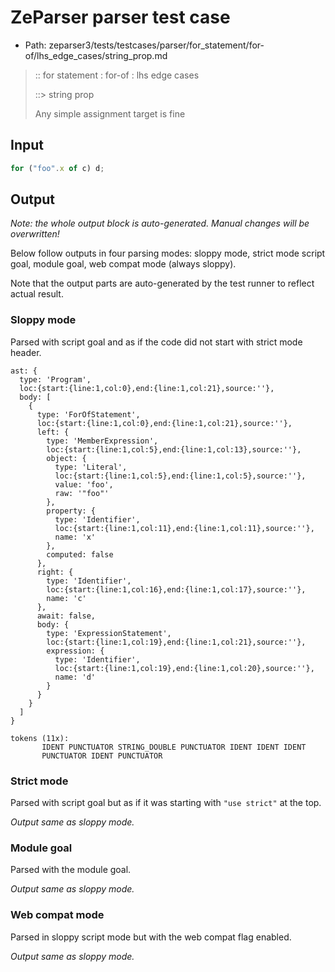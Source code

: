 # ZeParser parser test case

- Path: zeparser3/tests/testcases/parser/for_statement/for-of/lhs_edge_cases/string_prop.md

> :: for statement : for-of : lhs edge cases
>
> ::> string prop
>
> Any simple assignment target is fine

## Input

`````js
for ("foo".x of c) d;
`````

## Output

_Note: the whole output block is auto-generated. Manual changes will be overwritten!_

Below follow outputs in four parsing modes: sloppy mode, strict mode script goal, module goal, web compat mode (always sloppy).

Note that the output parts are auto-generated by the test runner to reflect actual result.

### Sloppy mode

Parsed with script goal and as if the code did not start with strict mode header.

`````
ast: {
  type: 'Program',
  loc:{start:{line:1,col:0},end:{line:1,col:21},source:''},
  body: [
    {
      type: 'ForOfStatement',
      loc:{start:{line:1,col:0},end:{line:1,col:21},source:''},
      left: {
        type: 'MemberExpression',
        loc:{start:{line:1,col:5},end:{line:1,col:13},source:''},
        object: {
          type: 'Literal',
          loc:{start:{line:1,col:5},end:{line:1,col:5},source:''},
          value: 'foo',
          raw: '"foo"'
        },
        property: {
          type: 'Identifier',
          loc:{start:{line:1,col:11},end:{line:1,col:11},source:''},
          name: 'x'
        },
        computed: false
      },
      right: {
        type: 'Identifier',
        loc:{start:{line:1,col:16},end:{line:1,col:17},source:''},
        name: 'c'
      },
      await: false,
      body: {
        type: 'ExpressionStatement',
        loc:{start:{line:1,col:19},end:{line:1,col:21},source:''},
        expression: {
          type: 'Identifier',
          loc:{start:{line:1,col:19},end:{line:1,col:20},source:''},
          name: 'd'
        }
      }
    }
  ]
}

tokens (11x):
       IDENT PUNCTUATOR STRING_DOUBLE PUNCTUATOR IDENT IDENT IDENT
       PUNCTUATOR IDENT PUNCTUATOR
`````

### Strict mode

Parsed with script goal but as if it was starting with `"use strict"` at the top.

_Output same as sloppy mode._

### Module goal

Parsed with the module goal.

_Output same as sloppy mode._

### Web compat mode

Parsed in sloppy script mode but with the web compat flag enabled.

_Output same as sloppy mode._
